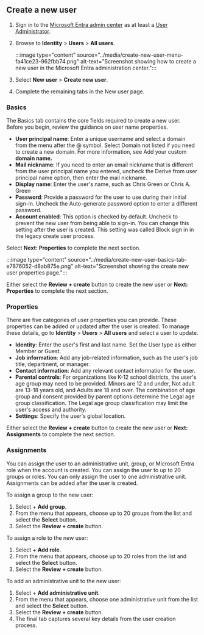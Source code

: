 ## Create a new user

1.  Sign in to the [Microsoft Entra admin center](https://entra.microsoft.com/) as at least a [User Administrator](/entra/identity/role-based-access-control/permissions-reference#user-administrator).
2.  Browse to **Identity** &gt; **Users** &gt; **All users**.
    
    :::image type="content" source="../media/create-new-user-menu-fa41ce23-962fbb74.png" alt-text="Screenshot showing how to create a new user in the Microsoft Entra administration center.":::
    
3.  Select **New user** &gt; **Create new user**.
4.  Complete the remaining tabs in the New user page.

### Basics

The Basics tab contains the core fields required to create a new user. Before you begin, review the guidance on user name properties.

 -  **User principal name**: Enter a unique username and select a domain from the menu after the @ symbol. Select Domain not listed if you need to create a new domain. For more information, see Add your custom **domain name.<br>**
 -  **Mail nickname**: If you need to enter an email nickname that is different from the user principal name you entered, uncheck the Derive from user principal name option, then enter the mail nickname.
 -  **Display name**: Enter the user's name, such as Chris Green or Chris A. Green
 -  **Password**: Provide a password for the user to use during their initial sign-in. Uncheck the Auto-generate password option to enter a different password.
 -  **Account enabled**: This option is checked by default. Uncheck to prevent the new user from being able to sign-in. You can change this setting after the user is created. This setting was called Block sign in in the legacy create user process.

Select **Next: Properties** to complete the next section.

:::image type="content" source="../media/create-new-user-basics-tab-e7876052-d8ab875e.png" alt-text="Screenshot showing the create new user properties page.":::


Either select the **Review + create** button to create the new user or **Next: Properties** to complete the next section.

### Properties

There are five categories of user properties you can provide. These properties can be added or updated after the user is created. To manage these details, go to **Identity** &gt; **Users** &gt; **All users** and select a user to update.

 -  **Identity**: Enter the user's first and last name. Set the User type as either Member or Guest.<br>
 -  **Job information**: Add any job-related information, such as the user's job title, department, or manager.
 -  **Contact information**: Add any relevant contact information for the user.
 -  **Parental controls**: For organizations like K-12 school districts, the user's age group may need to be provided. Minors are 12 and under, Not adult are 13-18 years old, and Adults are 18 and over. The combination of age group and consent provided by parent options determine the Legal age group classification. The Legal age group classification may limit the user's access and authority.
 -  **Settings**: Specify the user's global location.

Either select the **Review + create** button to create the new user or **Next: Assignments** to complete the next section.

### Assignments

You can assign the user to an administrative unit, group, or Microsoft Entra role when the account is created. You can assign the user to up to 20 groups or roles. You can only assign the user to one administrative unit. Assignments can be added after the user is created.

To assign a group to the new user:

1.  Select + **Add group**.
2.  From the menu that appears, choose up to 20 groups from the list and select the **Select** button.
3.  Select the **Review + create** button.

To assign a role to the new user:

1.  Select + **Add role**.<br>
2.  From the menu that appears, choose up to 20 roles from the list and select the **Select** button.
3.  Select the **Review + create** button.

To add an administrative unit to the new user:

1.  Select + **Add administrative unit**.<br>
2.  From the menu that appears, choose one administrative unit from the list and select the **Select** button.
3.  Select the **Review + create** button.
4.  The final tab captures several key details from the user creation process.
